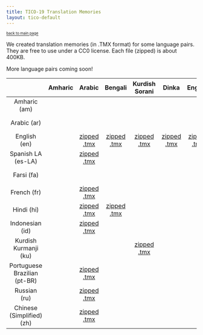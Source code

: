 ```yaml
---
title: TICO-19 Translation Memories
layout: tico-default
---
```


<sup><sub>[back to main page](index.html) </sub></sup>


We created translation memories (in .TMX format) for some language pairs.
They are free to use under a CC0 license.
Each file (zipped) is about 400KB.

More language pairs coming soon!

|    | Amharic | Arabic | Bengali | Kurdish Sorani | Dinka | English | Spanish LA | Farsi | French | Nigerian Fulfulde | Hausa | Hindi | Indonesian | Khmer (Central) | Kanuri | Kurdish Kurmanji  | Luganda | Lingala | Marathi | Malay | Myanmar | Nepali | Nuer | Oromo | Dari | Portuguese Brazilian | Pashto | Russian | Kinyarwanda | Somali | Swahili | Tamil | Tigrinya (Ethiopian) | Tigrinya (Eritrean) | Tagalog | Urdu | Chinese (Simplified) | Zulu |
| :---: | :---: | :---: | :---: | :---: | :---: | :---: | :---: | :---: | :---: | :---: | :---: | :---: | :---: | :---: | :---: | :---: | :---: | :---: | :---: | :---: | :---: | :---: | :---: | :---: | :---: | :---: | :---: | :---: | :---: | :---: | :---: | :---: | :---: | :---: | :---: | :---: | :---: | :---: | 
| Amharic (am) |   |  |  |  |  |  |  |  |  |  |  |  |  |  |  |  |  |  |  |  |  |  |  | [zipped .tmx](data/TM/all.am-om.tmx.zip) |  |  |  |  |  |  |  |  |  |  |  |  |  |  |
| Arabic (ar) |   |  |  |  |  |  | [zipped .tmx](data/TM/all.ar-es-LA.tmx.zip) |  | [zipped .tmx](data/TM/all.ar-fr.tmx.zip) |  |  | [zipped .tmx](data/TM/all.ar-hi.tmx.zip) | [zipped .tmx](data/TM/all.ar-id.tmx.zip) |  |  |  |  |  |  |  |  |  |  |  |  | [zipped .tmx](data/TM/all.ar-pt-BR.tmx.zip) |  | [zipped .tmx](data/TM/all.ar-ru.tmx.zip) |  |  |  |  |  |  |  |  | [zipped .tmx](data/TM/all.ar-zh.tmx.zip) |  |
| English (en) |   | [zipped .tmx](data/TM/all.en-ar.tmx.zip) | [zipped .tmx](data/TM/all.en-bn.tmx.zip) | [zipped .tmx](data/TM/all.en-ckb.tmx.zip) | [zipped .tmx](data/TM/all.en-din.tmx.zip) | [zipped .tmx](data/TM/all.en-fuv.tmx.zip) | [zipped .tmx](data/TM/all.en-es-LA.tmx.zip) | [zipped .tmx](data/TM/all.en-fa.tmx.zip) | [zipped .tmx](data/TM/all.en-fr.tmx.zip) |  | [zipped .tmx](data/TM/all.en-ha.tmx.zip) | [zipped .tmx](data/TM/all.en-hi.tmx.zip) | [zipped .tmx](data/TM/all.en-id.tmx.zip) | [zipped .tmx](data/TM/all.en-km.tmx.zip) | [zipped .tmx](data/TM/all.en-kr.tmx.zip) | [zipped .tmx](data/TM/all.en-ku.tmx.zip) | [zipped .tmx](data/TM/all.en-lg.tmx.zip) | [zipped .tmx](data/TM/all.en-ln.tmx.zip) | [zipped .tmx](data/TM/all.en-mr.tmx.zip) | [zipped .tmx](data/TM/all.en-ms.tmx.zip) | [zipped .tmx](data/TM/all.en-my.tmx.zip) | [zipped .tmx](data/TM/all.en-ne.tmx.zip) | [zipped .tmx](data/TM/all.en-nus.tmx.zip) | [zipped .tmx](data/TM/all.en-om.tmx.zip) | [zipped .tmx](data/TM/all.en-prs.tmx.zip) | [zipped .tmx](data/TM/all.en-pt-BR.tmx.zip) | [zipped .tmx](data/TM/all.en-ps.tmx.zip) | [zipped .tmx](data/TM/all.en-ru.tmx.zip) | [zipped .tmx](data/TM/all.en-rw.tmx.zip) | [zipped .tmx](data/TM/all.en-so.tmx.zip) | [zipped .tmx](data/TM/all.en-sw.tmx.zip) | [zipped .tmx](data/TM/all.en-ta.tmx.zip) | [zipped .tmx](data/TM/all.en-ti_ET.tmx.zip) | [zipped .tmx](data/TM/all.en-ti_ER.tmx.zip) | [zipped .tmx](data/TM/all.en-tl.tmx.zip) | [zipped .tmx](data/TM/all.en-ur.tmx.zip) | [zipped .tmx](data/TM/all.en-zh.tmx.zip) | [zipped .tmx](data/TM/all.en-zu.tmx.zip) |
| Spanish LA (es-LA) |   | [zipped .tmx](data/TM/all.es-LA-ar.tmx.zip) |  |  |  |  |  |  | [zipped .tmx](data/TM/all.es-LA-fr.tmx.zip) |  |  | [zipped .tmx](data/TM/all.es-LA-hi.tmx.zip) | [zipped .tmx](data/TM/all.es-LA-id.tmx.zip) |  |  |  |  |  |  |  |  |  |  |  |  | [zipped .tmx](data/TM/all.es-LA-pt-BR.tmx.zip) |  | [zipped .tmx](data/TM/all.es-LA-ru.tmx.zip) |  |  |  |  |  |  |  |  | [zipped .tmx](data/TM/all.es-LA-zh.tmx.zip) |  |
| Farsi (fa) |   |  |  |  |  |  |  |  |  |  |  |  |  |  |  |  |  |  |  |  |  |  |  |  | [zipped .tmx](data/TM/all.fa-prs.tmx.zip) |  |  |  |  |  |  |  |  |  |  |  |  |  |
| French (fr) |   | [zipped .tmx](data/TM/all.fr-ar.tmx.zip) |  |  |  |  | [zipped .tmx](data/TM/all.fr-es-LA.tmx.zip) |  |  |  |  | [zipped .tmx](data/TM/all.fr-hi.tmx.zip) | [zipped .tmx](data/TM/all.fr-id.tmx.zip) |  |  |  | [zipped .tmx](data/TM/all.fr-lg.tmx.zip) | [zipped .tmx](data/TM/all.fr-ln.tmx.zip) |  |  |  |  |  |  |  | [zipped .tmx](data/TM/all.fr-pt-BR.tmx.zip) |  | [zipped .tmx](data/TM/all.fr-ru.tmx.zip) | [zipped .tmx](data/TM/all.fr-rw.tmx.zip) |  | [zipped .tmx](data/TM/all.fr-sw.tmx.zip) |  |  |  |  |  | [zipped .tmx](data/TM/all.fr-zh.tmx.zip) | [zipped .tmx](data/TM/all.fr-zu.tmx.zip) |
| Hindi (hi) |   | [zipped .tmx](data/TM/all.hi-ar.tmx.zip) | [zipped .tmx](data/TM/all.hi-bn.tmx.zip) |  |  |  | [zipped .tmx](data/TM/all.hi-es-LA.tmx.zip) |  | [zipped .tmx](data/TM/all.hi-fr.tmx.zip) |  |  |  | [zipped .tmx](data/TM/all.hi-id.tmx.zip) |  |  |  |  |  | [zipped .tmx](data/TM/all.hi-mr.tmx.zip) |  |  |  |  |  |  | [zipped .tmx](data/TM/all.hi-pt-BR.tmx.zip) |  | [zipped .tmx](data/TM/all.hi-ru.tmx.zip) |  |  |  |  |  |  |  | [zipped .tmx](data/TM/all.hi-ur.tmx.zip) | [zipped .tmx](data/TM/all.hi-zh.tmx.zip) |  |
| Indonesian (id) |   | [zipped .tmx](data/TM/all.id-ar.tmx.zip) |  |  |  |  | [zipped .tmx](data/TM/all.id-es-LA.tmx.zip) |  | [zipped .tmx](data/TM/all.id-fr.tmx.zip) |  |  | [zipped .tmx](data/TM/all.id-hi.tmx.zip) |  |  |  |  |  |  |  |  |  |  |  |  |  | [zipped .tmx](data/TM/all.id-pt-BR.tmx.zip) |  | [zipped .tmx](data/TM/all.id-ru.tmx.zip) |  |  |  |  |  |  |  |  | [zipped .tmx](data/TM/all.id-zh.tmx.zip) |  |
| Kurdish Kurmanji  (ku) |   |  |  | [zipped .tmx](data/TM/all.ku-ckb.tmx.zip) |  |  |  |  |  |  |  |  |  |  |  |  |  |  |  |  |  |  |  |  |  |  |  |  |  |  |  |  |  |  |  |  |  |  |
| Portuguese Brazilian (pt-BR) |   | [zipped .tmx](data/TM/all.pt-BR-ar.tmx.zip) |  |  |  |  | [zipped .tmx](data/TM/all.pt-BR-es-LA.tmx.zip) |  | [zipped .tmx](data/TM/all.pt-BR-fr.tmx.zip) |  |  | [zipped .tmx](data/TM/all.pt-BR-hi.tmx.zip) | [zipped .tmx](data/TM/all.pt-BR-id.tmx.zip) |  |  |  |  |  |  |  |  |  |  |  |  |  |  | [zipped .tmx](data/TM/all.pt-BR-ru.tmx.zip) |  |  |  |  |  |  |  |  | [zipped .tmx](data/TM/all.pt-BR-zh.tmx.zip) |  |
| Russian (ru) |   | [zipped .tmx](data/TM/all.ru-ar.tmx.zip) |  |  |  |  | [zipped .tmx](data/TM/all.ru-es-LA.tmx.zip) |  | [zipped .tmx](data/TM/all.ru-fr.tmx.zip) |  |  | [zipped .tmx](data/TM/all.ru-hi.tmx.zip) | [zipped .tmx](data/TM/all.ru-id.tmx.zip) |  |  |  |  |  |  |  |  |  |  |  |  | [zipped .tmx](data/TM/all.ru-pt-BR.tmx.zip) |  |  |  |  |  |  |  |  |  |  | [zipped .tmx](data/TM/all.ru-zh.tmx.zip) |  |
| Chinese (Simplified) (zh) |   | [zipped .tmx](data/TM/all.zh-ar.tmx.zip) |  |  |  |  | [zipped .tmx](data/TM/all.zh-es-LA.tmx.zip) |  | [zipped .tmx](data/TM/all.zh-fr.tmx.zip) |  |  | [zipped .tmx](data/TM/all.zh-hi.tmx.zip) | [zipped .tmx](data/TM/all.zh-id.tmx.zip) |  |  |  |  |  |  |  |  |  |  |  |  | [zipped .tmx](data/TM/all.zh-pt-BR.tmx.zip) |  | [zipped .tmx](data/TM/all.zh-ru.tmx.zip) |  |  |  |  |  |  |  |  |  |  |
